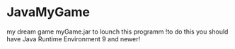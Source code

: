 # JavaMyGame
 my dream game
 myGame.jar to lounch this programm
 !to do this you should have Java Runtime Environment 9 and newer!